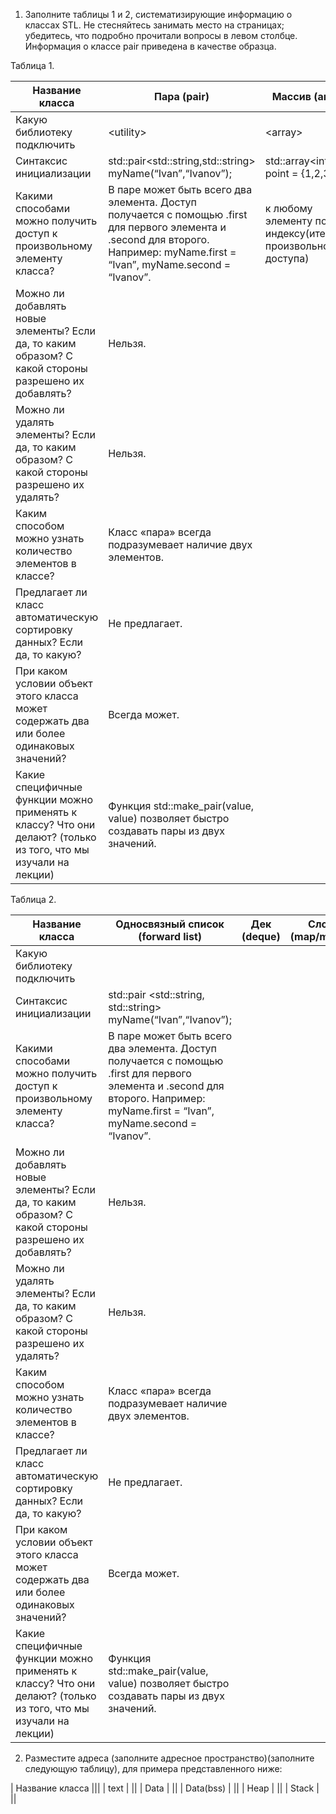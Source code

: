 1) Заполните таблицы 1 и 2, систематизирующие информацию о классах STL. Не стесняйтесь занимать место на страницах; убедитесь, что подробно
прочитали вопросы в левом столбце. Информация о классе pair приведена в качестве образца.

Таблица 1.

| Название класса | Пара (pair) | Массив (array) | Вектор (vector) | Список (list) |
| ---             | ---         | ---            | ---             | ---           |
| Какую библиотеку подключить | \<utility\> | \<array\> | \<vector\> | \<list\> |
| Синтаксис инициализации | std::pair\<std::string,std::string\> myName(“Ivan”,“Ivanov”); | std::array\<int,4\> point = {1,2,3,4}; | std::vector\<int\> ={1,2,3,4}| std::list\<int\> list = {1,2,3,4} | 
| Какими способами можно получить доступ к произвольному элементу класса? | В паре может быть всего два элемента. Доступ получается с помощью .first для первого элемента и .second для второго. Например: myName.first = “Ivan”, myName.second = “Ivanov”.| к любому элементу по индексу(итератор произвольно доступа) | к любому элементу по индексу(итератор произвольно доступа) | перебор элементов до нужного (двунаправленый итератор)| 
| Можно ли добавлять новые элементы? Если да, то каким образом? С какой стороны разрешено их добавлять? | Нельзя.| | | | 
| Можно ли удалять элементы? Если да, то каким образом? С какой стороны разрешено их удалять?| Нельзя. | | | | 
| Каким способом можно узнать количество элементов в классе? | Класс «пара» всегда подразумевает наличие двух элементов. | | | | 
| Предлагает ли класс автоматическую сортировку данных? Если да, то какую? | Не предлагает. | | | | 
| При каком условии объект этого класса может содержать два или более одинаковых значений? | Всегда может. | | | | 
| Какие специфичные функции можно применять к классу? Что они делают? (только из того, что мы изучали на лекции) | Функция std::make_pair(value, value) позволяет быстро создавать пары из двух значений. | | | | 

Таблица 2.

| Название класса | Односвязный список (forward list) | Дек (deque) | Словарь (map/multimap) | Набор (set/multiset) |
| ---             | ---         | ---            | ---             | ---           |
| Какую библиотеку подключить | <utility> | | | |
| Синтаксис инициализации | std::pair <std::string, std::string> myName(“Ivan”,“Ivanov”); | | | | 
| Какими способами можно получить доступ к произвольному элементу класса? | В паре может быть всего два элемента. Доступ получается с помощью .first для первого элемента и .second для второго. Например: myName.first = “Ivan”, myName.second = “Ivanov”.| | | | 
| Можно ли добавлять новые элементы? Если да, то каким образом? С какой стороны разрешено их добавлять? | Нельзя.| | | | 
| Можно ли удалять элементы? Если да, то каким образом? С какой стороны разрешено их удалять?| Нельзя. | | | | 
| Каким способом можно узнать количество элементов в классе? | Класс «пара» всегда подразумевает наличие двух элементов. | | | | 
| Предлагает ли класс автоматическую сортировку данных? Если да, то какую? | Не предлагает. | | | | 
| При каком условии объект этого класса может содержать два или более одинаковых значений? | Всегда может. | | | | 
| Какие специфичные функции можно применять к классу? Что они делают? (только из того, что мы изучали на лекции) | Функция std::make_pair(value, value) позволяет быстро создавать пары из двух значений. | | | | 

2) Разместите адреса (заполните адресное пространство)(заполните следующую таблицу), для примера представленного ниже:

| Название класса |||
| text | ||
| Data | ||
| Data(bss)  | ||
| Heap | ||
| Stack | ||
